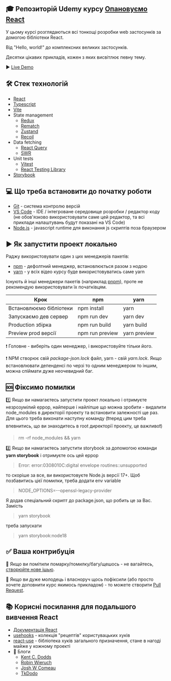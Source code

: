 ## 🎓 Репозиторій Udemy курсу [Опановуємо React](https://www.udemy.com/course/opanovuemo-react/?referralCode=C0563B0126CAF7329C80)

У цьому курсі розглядаються всі тонкощі розробки web застосунків за домогою бібліотеки React.

Від "Hello, world!" до комплексних великих застосунків.

Десятки цікавих прикладів, кожен з яких висвітлює певну тему.

▶️ [Live Demo](https://a-polishchuk.github.io/mastering-react/)

## 🛠 Стек технологій

- [React](https://reactjs.org/)
- [Typescript](https://www.typescriptlang.org/)
- [Vite](https://vitejs.dev/)
- State management
  - [Redux](https://redux.js.org/)
  - [Rematch](https://rematchjs.org/)
  - [Zustand](https://github.com/pmndrs/zustand)
  - [Recoil](https://recoiljs.org/)
- Data fetching
  - [React Query](https://tanstack.com/query/v4)
  - [SWR](https://swr.vercel.app/)
- Unit tests
  - [Vitest](https://vitest.dev/)
  - [React Testing Library](https://testing-library.com/docs/react-testing-library/intro/)
- [Storybook](https://storybook.js.org/)

## 💻 Що треба встановити до початку роботи

- [Git](https://git-scm.com/) - система контролю версій
- [VS Code](https://code.visualstudio.com/) - IDE / інтегроване середовище розробки / редактор коду (не обов'язково використовувати саме цей редактор, та всі приклади налаштувань будут показані на VS Code)
- [Node.js](https://nodejs.org/en/) - javascript runtime для виконання js скриптів поза браузером

## ▶️ Як запустити проект локально

Раджу використовувати один з цих менеджерів пакетів:

- [npm](https://www.npmjs.com/) - дефолтний менеджер, встановлюється разом з нодою
- [yarn](https://yarnpkg.com/) - у всіх відео курсу буде використовуватись саме yarn

Існують й інші менеджери пакетів (наприклад [pnpm](https://pnpm.io/)), проте не рекомендую використовувати їх початківцям.

| Крок                    | npm             | yarn         |
| ----------------------- | --------------- | ------------ |
| Встановлюємо бібліотеки | npm install     | yarn         |
| Запускаємо дев сервер   | npm run dev     | yarn dev     |
| Production збірка       | npm run build   | yarn build   |
| Preview prod версії     | npm run preview | yarn preview |

❗️ Головне - виберіть один менеджер, і використовуйте тільки його.

❗️ NPM створює свій _package-json.lock_ файл, yarn - свій _yarn.lock_. Якщо встановлювати депенденсі по черзі то одним менеджером то іншим, можна спіймати дуже неочевидний баг.

## 🆘 Фіксимо помилки

1️⃣ Якщо ви намагаєтесь запустити проект локально і отримуєте незрозумілий еррор, найперше і найліпше що можна зробити - видалити node_modules в директорії проекту та встановити залежності ще раз. Для цього треба виконати наступну команду (❗️перед цим треба впевнитись, що ви знаходитесь в root директорії проекту, це важливо❗️)

> rm -rf node_modules && yarn

2️⃣ Якщо ви намагаєтесь запустити storybook за допомогою команди **yarn storybook** і отримуєте ось цей еррор

> Error: error:0308010C:digital envelope routines::unsupported

то скоріше за все, ви використовуєте Node.js версії 17+. Щоб позбавитись цієї помилки, треба додати env variable

> NODE_OPTIONS=--openssl-legacy-provider

Я додав спеціальний скрипт до package.json, що робить це за Вас. Замість

> yarn storybook

треба запускати

> yarn storybook:node18

## ✅ Ваша контрибуція

🐛 Якщо ви помітили помарку/помилку/багу/щешось - не вагайтесь, [створюйте нове ішью](https://github.com/a-polishchuk/mastering-react/issues/new).

🙌 Якщо ви дуже молодець і власноруч щось пофіксили (або просто хочете доповнити курс якимось прикладом) - то можете створити [Pull Request](https://github.com/a-polishchuk/mastering-react/pulls).

## 📚 Корисні посилання для подальшого вивчення React

- [Документація React](https://reactjs.org/docs/hello-world.html)
- [usehooks](https://usehooks.com/) - колекція "рецептів" користувацьких хуків
- [react-use](https://github.com/streamich/react-use) - бібліотека хуків загального призначення, стане в нагоді майже у кожному проекті
- 👤 Блоги
  - [Kent C. Dodds](https://kentcdodds.com/blog/)
  - [Robin Wieruch](https://www.robinwieruch.de/blog)
  - [Josh W Comeau](https://www.joshwcomeau.com/)
  - [TkDodo](https://tkdodo.eu/blog/)
